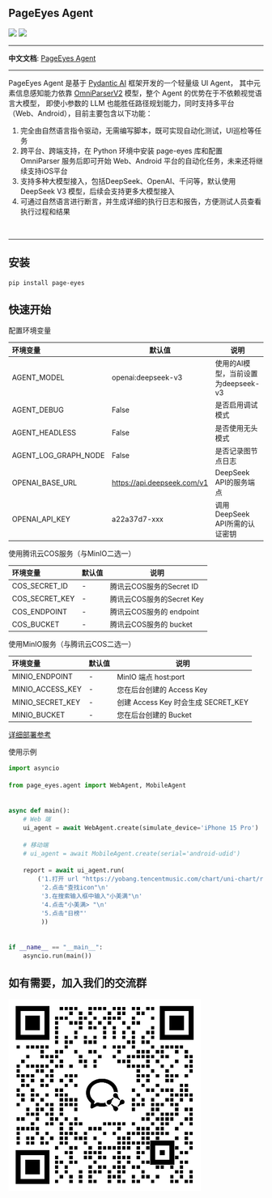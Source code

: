 ## PageEyes Agent

![](https://img.shields.io/badge/build-passing-brightgreen)
![](https://img.shields.io/badge/python-12-blue?logo=python)

---

**中文文档**: [PageEyes Agent](https://tencentmusic.github.io/page-eyes-agent/)

---

PageEyes Agent 是基于 [Pydantic AI](https://ai.pydantic.dev/#why-use-pydanticai) 框架开发的一个轻量级 UI Agent，
其中元素信息感知能力依靠 [OmniParserV2](https://huggingface.co/microsoft/OmniParser-v2.0) 模型，整个 Agent 的优势在于不依赖视觉语言大模型，
即使小参数的 LLM 也能胜任路径规划能力，同时支持多平台（Web、Android），目前主要包含以下功能：

1. 完全由自然语言指令驱动，无需编写脚本，既可实现自动化测试，UI巡检等任务
2. 跨平台、跨端支持，在 Python 环境中安装 page-eyes 库和配置 OmniParser 服务后即可开始 Web、Android 平台的自动化任务，未来还将继续支持iOS平台
3. 支持多种大模型接入，包括DeepSeek、OpenAI、千问等，默认使用 DeepSeek V3 模型，后续会支持更多大模型接入
4. 可通过自然语言进行断言，并生成详细的执行日志和报告，方便测试人员查看执行过程和结果

<img title="" src="https://cdn-y.tencentmusic.com/1e1e171e6dd06b6808489acd381db735.png" alt="" width="610" data-align="center">

***

## 安装

```shell
pip install page-eyes
```
## 快速开始
配置环境变量

| 环境变量          | 默认值       | 说明                                                                 |
|:------------------|-----------|----------------------------------------------------------------------|
| AGENT_MODEL       | openai:deepseek-v3 | 使用的AI模型，当前设置为deepseek-v3                                  |
| AGENT_DEBUG       | False     | 是否启用调试模式                                                     |
| AGENT_HEADLESS    | False     | 是否使用无头模式                                                     |
| AGENT_LOG_GRAPH_NODE | False     | 是否记录图节点日志                                                   |
| OPENAI_BASE_URL   | https://api.deepseek.com/v1          | DeepSeek API的服务端点                                               |
| OPENAI_API_KEY    | a22a37d7-xxx | 调用DeepSeek API所需的认证密钥                                       |


使用腾讯云COS服务（与MinIO二选一）

| 环境变量 | 默认值 | 说明                                                                 |
|:-----|-----|----------------------------------------------------------------------|
| COS_SECRET_ID     | -   | 腾讯云COS服务的Secret ID                                    |
| COS_SECRET_KEY     | -   | 腾讯云COS服务的Secret Key                                    |
| COS_ENDPOINT     | -   | 腾讯云COS服务的 endpoint                                  |
| COS_BUCKET     | -   | 腾讯云COS服务的 bucket                                  |

使用MinIO服务（与腾讯云COS二选一）

| 环境变量 | 默认值 | 说明                            |
|:-----|-----|-------------------------------|
| MINIO_ENDPOINT     | -   | MinIO 端点 host:port            |
| MINIO_ACCESS_KEY     | -   | 您在后台创建的 Access Key            |
| MINIO_SECRET_KEY     | -   | 创建 Access Key 时会生成 SECRET_KEY |
| MINIO_BUCKET     | -   | 您在后台创建的 Bucket                |

[详细部署参考](docs/getting-started/installation.md)

使用示例

```python
import asyncio

from page_eyes.agent import WebAgent, MobileAgent


async def main():
    # Web 端
    ui_agent = await WebAgent.create(simulate_device='iPhone 15 Pro')

    # 移动端
    # ui_agent = await MobileAgent.create(serial='android-udid')

    report = await ui_agent.run(
        ('1.打开 url "https://yobang.tencentmusic.com/chart/uni-chart/rankList/"\n'
         '2.点击"查找icon"\n'
         '3.在搜索输入框中输入"小美满"\n'
         '4.点击"小美满> "\n'
         '5.点击"日榜"'
         ))


if __name__ == "__main__":
    asyncio.run(main())
```

## 如有需要，加入我们的交流群
![](./docs/about/contact_qr.png)